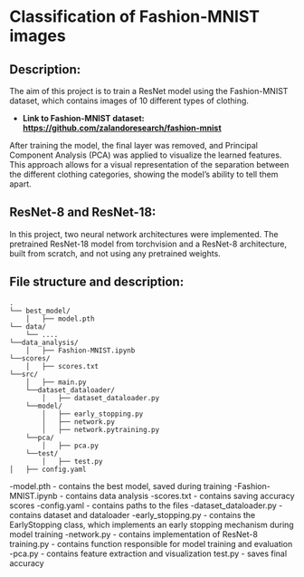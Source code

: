 # Classification of Fashion-MNIST images
## Description:
The aim of this project is to train a ResNet model using the Fashion-MNIST dataset, which contains images of 10 different types of clothing.
- **Link to Fashion-MNIST dataset: https://github.com/zalandoresearch/fashion-mnist**

After training the model, the final layer was removed, and Principal Component Analysis (PCA) was applied to visualize the learned features. 
This approach allows for a visual representation of the separation between the different clothing categories, showing the model’s ability to tell them apart.
## ResNet-8 and ResNet-18:
In this project, two neural network architectures were implemented. The pretrained ResNet-18 model from torchvision and a ResNet-8 architecture, built from scratch, and not using any pretrained weights.

## File structure and description:
```
.
└── best_model/
    │   ├── model.pth
└── data/
    └── ....
└──data_analysis/
    │   ├── Fashion-MNIST.ipynb
└──scores/
    │   ├── scores.txt
└──src/
    │   ├── main.py
    └──dataset_dataloader/
        │   ├── dataset_dataloader.py
    └──model/
        │   ├── early_stopping.py
        │   ├── network.py
        │   ├── network.pytraining.py
    └──pca/
        │   ├── pca.py
    └──test/
        │   ├── test.py
│   ├── config.yaml
```

-model.pth - contains the best model, saved during training
-Fashion-MNIST.ipynb - contains data analysis
-scores.txt - contains saving accuracy scores
 -config.yaml - contains paths to the files
-dataset_dataloader.py - contains dataset and dataloader
-early_stopping.py - contains the EarlyStopping class, which implements an early stopping mechanism during model training
-network.py -  contains implementation of ResNet-8
training.py - contains function responsible for model training and evaluation
-pca.py - contains feature extraction and visualization
test.py - saves final accuracy
